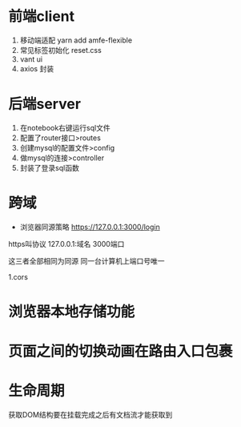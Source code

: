 
# 前端client
1. 移动端适配 yarn add amfe-flexible
2. 常见标签初始化 reset.css
3. vant ui
4. axios 封装



# 后端server
1. 在notebook右键运行sql文件
2. 配置了router接口>routes
4. 创建mysql的配置文件>config
5. 做mysql的连接>controller
7. 封装了登录sql函数

# 跨域
- 浏览器同源策略
https://127.0.0.1:3000/login


https叫协议
127.0.0.1:域名
3000端口

这三者全部相同为同源
同一台计算机上端口号唯一

1.cors

# 浏览器本地存储功能
# 页面之间的切换动画在路由入口包裹
# 生命周期
获取DOM结构要在挂载完成之后有文档流才能获取到